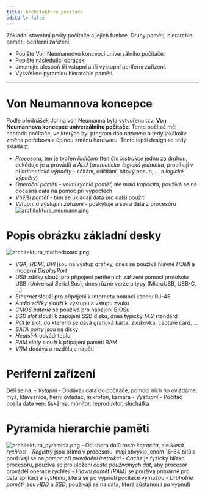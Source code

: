 ```yaml
---
title: Architektura počítače
editUrl: false
---
```


Základní stavební prvky počítače a jejich funkce. Druhy pamětí, hierarchie paměti, periferní zařízení.

* Popište Von Neumannovu koncepci univerzálního počítače.
* Popište následující obrázek
* Jmenujte alespoň tři vstupní a tři výstupní periferní zařízení.
* Vysvětlete pyramidu hierarchie paměti.

***

# Von Neumannova koncepce

Podle přednášek Johna von Neumanna byla vytvořena tzv. **Von Neumannova koncepce univerzálního počítače**. Tento počítač měl nahradit počítače, ve kterých byl program dán *napevno* a tedy jakákoliv změna potřebovala úplnou změnu hardwaru. Tento lepší design se tedy skládá z:

* *Procesoru*, ten je tvořen *řadičem* (ten *čte instrukce* jednu za druhou, dekóduje je a provádí) a *ALU* (*aritmeticko-logická jednotka*, probíhají v ní *aritmetické výpočty* - sčítání, odčítání, bitový posun, ... a *logické výpočty*)
* *Operační paměti* - *velmi rychlá paměť*, ale *malá kapacita*, používá se na dočasná data na pomoc při výpočtech
* *Vnější paměť* - tam se ukládají data pro další použití
* *Vstupní a výstupní zařízení* - poskytuje a sbírá data z procesoru![architektura\_neumann.png](../../../../../assets/notes/informatika/obrázky/architektura_neumann.png)

# Popis obrázku základní desky

![architektura\_motherboard.png](../../../../../assets/notes/informatika/obrázky/architektura_motherboard.png)

* *VGA, HDMI, DVI* jsou na výstup grafiky, dnes se používá hlavně *HDMI* a moderní *DisplayPort*
* *USB* zdířky slouží pro připojení periferních zařízení pomocí protokolu USB (*U*niversal *S*erial *B*us), dnes různé verze a typy (MicroUSB, USB-C, ...)
* *Ethernet* slouží pro připojení k internetu pomocí kabelu RJ-45
* *Audio zdířky* slouží k výstupu a vstupu zvuku
* *CMOS baterie* se používá pro napájení BIOSu
* *SSD slot* slouží k zapojení SSD disku, dnes typický *M.2* standard
* *PCI* je slot, do kterého se dává grafická karta, zvukovka, capture card, ...
* *SATA porty* jsou na disky
* *Heatsink* odvádí teplo
* *RAM sloty* slouží k připojení paměti RAM
* *VRM* dodává a rozděluje napětí

# Periferní zařízení

Dělí se na:
\- *Vstupní* - Dodávají data do počítače, pomocí nich ho ovládáme; myš, klávesnice, herní ovladač, mikrofon, kamera
\- *Výstupní* - Počítač posílá data ven; tiskárna, monitor, reproduktor, sluchátka

# Pyramida hierarchie paměti

![architektura\_pyramida.png](../../../../../assets/notes/informatika/obrázky/architektura_pyramida.png)
\- Od shora dolů *roste kapacita*, ale *klesá rychlost*
\- *Registry* jsou přímo v procesoru, mají obvykle jenom 16-64 bitů a používají se na *pomoc* při *provádění instrukcí*
\- *Cache* je fyzicky blízko procesoru, používá se pro uložení *často používaných dat*, aby procesor prováděl operace rychleji
\- *Hlavní paměť (RAM)* se používá primárně pro data aplikací a systému, která se po vypnutí počítače vymažou
\- *Druhotné paměti* jsou *HDD* a *SSD*, používají se na data, která zůstanou i po vypnutí
